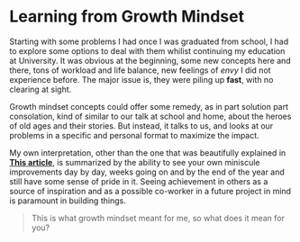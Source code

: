 # Learning from Growth Mindset

Starting with some problems I had once I was graduated from school, I had to explore some options to deal with them whilist
continuing my education at University. It was obvious at the beginning, some new concepts here and there, tons of workload and life balance, new feelings of _envy_ I did not experience before. The major issue is, they were piling up **fast**, with no clearing at sight.

Growth mindset concepts could offer some remedy, as in part solution part consolation, kind of similar to our talk at school
and home, about the heroes of old ages and their stories. But instead, it talks to us, and looks at our problems in a specific and personal format to maximize the impact. 

My own interpretation, other than the one that was beautifully explained in **[This article](https://www.atlassian.com/blog/inside-atlassian/growth-mindset)**, is summarized by the ability to see your own miniscule improvements day by day, weeks going on and by the end of the year and still have some sense of pride in it. Seeing achievement in others as a source of inspiration and as a possible co-worker in a future project in mind is paramount in building things.

> This is what growth mindset meant for me, so what does it mean for you?
